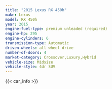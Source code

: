 ```yaml
---
title: "2015 Lexus RX 450h"
make: Lexus
model: RX 450h
year: 2015
engine-fuel-type: premium unleaded (required)
engine-hp: 295
engine-cylinders: 6
transmission-type: Automatic
driven-wheels: all wheel drive
number-of-doors: 4
market-category: Crossover,Luxury,Hybrid
vehicle-size: Midsize
vehicle-style: 4dr SUV
---
```


{{< car_info >}}
